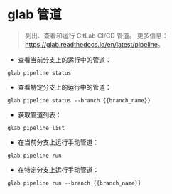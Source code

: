 # glab 管道

> 列出、查看和运行 GitLab CI/CD 管道。
> 更多信息：<https://glab.readthedocs.io/en/latest/pipeline>。

- 查看当前分支上的运行中的管道：

`glab pipeline status`

- 查看特定分支上的运行中的管道：

`glab pipeline status --branch {{branch_name}}`

- 获取管道列表：

`glab pipeline list`

- 在当前分支上运行手动管道：

`glab pipeline run`

- 在特定分支上运行手动管道：

`glab pipeline run --branch {{branch_name}}`